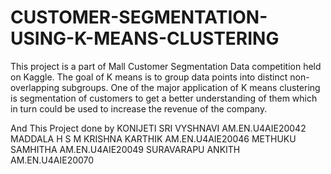 # CUSTOMER-SEGMENTATION-USING-K-MEANS-CLUSTERING
This project is a part of Mall Customer Segmentation Data competition held on Kaggle. The goal of K means is to group data points into distinct non-overlapping subgroups. One of the major application of K means clustering is segmentation of customers to get a better understanding of them which in turn could be used to increase the revenue of the company.

And This Project done by
KONIJETI SRI VYSHNAVI          AM.EN.U4AIE20042
MADDALA H S M KRISHNA KARTHIK  AM.EN.U4AIE20046
METHUKU SAMHITHA               AM.EN.U4AIE20049
SURAVARAPU ANKITH              AM.EN.U4AIE20070
